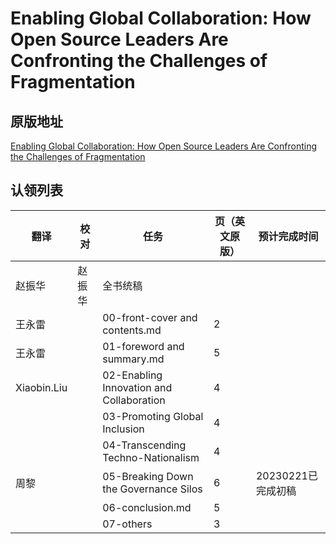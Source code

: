 # Enabling Global Collaboration: How Open Source Leaders Are Confronting the Challenges of Fragmentation

## 原版地址

[Enabling Global Collaboration: How Open Source Leaders Are Confronting the Challenges of Fragmentation](../attachments/Enabling-Global-Collaboration.pdf)

## 认领列表

| 翻译 | 校对  |  任务                                                               | 页（英文原版） | 预计完成时间 |
| ----| -- | ---------------------------------------------------------------- | ------- | ------ |
| 赵振华 | 赵振华   | 全书统稿 |                                                              |         |        |
|  王永雷|   |  00-front-cover and contents.md | 2 |   |
|  王永雷|  |  01-foreword and summary.md       | 5 | |
|  Xiaobin.Liu |  |  02-Enabling Innovation and Collaboration       | 4 | |
|  |  |  03-Promoting Global Inclusion       | 4 | |
|  |  |  04-Transcending Techno-Nationalism       | 4  | |
| 周黎 |  |  05-Breaking Down the Governance Silos     | 6 | 20230221已完成初稿|
| |  |  06-conclusion.md | 5 | |
| |  |  07-others | 3 | |
